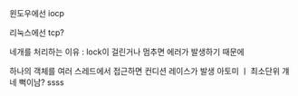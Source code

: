 윈도우에선 iocp

리눅스에선 tcp? 

네개를 처리하는 이유 : lock이 걸린거나 멈추면 에러가 발생하기 때문에

하나의 객체를 여러 스레드에서 접근하면 컨디션 레이스가 발생
아토미  ㅣ 최소단위
걔네 뻑이남? 
ssss